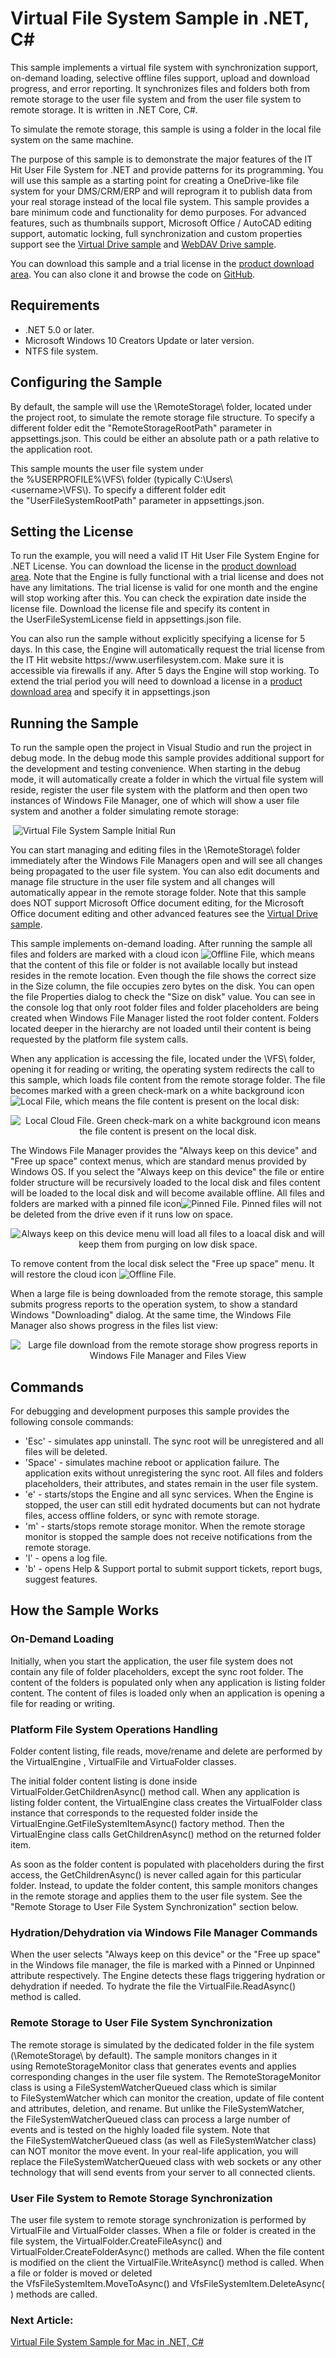
<h1 class="d-xl-block d-none">Virtual File System Sample in .NET, C#</h1>
<p>This sample implements a virtual file system with synchronization support, on-demand loading,&nbsp;selective offline files support, upload and download progress, and error reporting. It synchronizes files and folders both from remote storage to the user file system and from the user file system to remote storage. It is written in .NET Core, C#.&nbsp;&nbsp;</p>
<p>To simulate the remote storage, this sample is using a folder in the local file system on the same machine.&nbsp;</p>
<p>The purpose of this sample is to demonstrate the major features of the IT Hit User File System for .NET and provide patterns for its programming. You will use this sample as a starting point for creating a OneDrive-like file system for your DMS/CRM/ERP and will reprogram it to publish data from your real storage instead of the local file system.&nbsp;This sample provides a bare minimum code and functionality for demo purposes. For advanced features, such as thumbnails support, Microsoft Office / AutoCAD editing support, automatic locking, full synchronization and custom properties support see the <a title="Virtual Drive Sample in .NET, C#" href="https://www.userfilesystem.com/examples/virtual_drive/">Virtual Drive sample</a>&nbsp;and <a title="WebDAV Drive Sample" href="https://www.userfilesystem.com/examples/webdav_drive/">WebDAV Drive sample</a>.</p>
<p>You can download this sample and a trial license in the&nbsp;<a title="IT Hit User File System for .NET Download" href="https://www.userfilesystem.com/download/">product download area</a>. You can also clone it and browse the code on&nbsp;<a title="Virtual File System Sample in .NET, C#" href="https://github.com/ITHit/UserFileSystemSamples/tree/master/Windows/VirtualFileSystem">GitHub</a>.&nbsp;</p>
<h2>Requirements</h2>
<ul>
<li>.NET 5.0 or later.</li>
<li>Microsoft Windows 10 Creators Update or later version.</li>
<li>NTFS file system.</li>
</ul>
<h2>Configuring the Sample</h2>
<p>By default, the sample will use the <span class="code">\RemoteStorage\</span> folder, located under the project root, to simulate the remote storage file structure.&nbsp;To specify a different folder edit the&nbsp;<span class="code">"RemoteStorageRootPath"</span> parameter in <span class="code">appsettings.json</span>. This could be either an absolute path or a path relative to the application root.</p>
<p>This sample mounts the user file system under the&nbsp;<span class="code">%USERPROFILE%\VFS\</span>&nbsp;folder (typically&nbsp;<span class="code">C:\Users\&lt;username&gt;\VFS\</span>).&nbsp;To specify a different folder edit the&nbsp;<span class="code">"UserFileSystemRootPath"</span> parameter&nbsp;in <span class="code">appsettings.json</span>.</p>
<h2>Setting the License</h2>
<p>To run the example, you will need a valid IT Hit User File System Engine for .NET License. You can download the license in&nbsp;the&nbsp;<a title="IT Hit User File System for .NET Download" href="https://www.userfilesystem.com/download/">product download area</a>.&nbsp;Note that the Engine is fully functional with a trial license and does not have any limitations. The trial license is valid for one month and the engine will stop working after this. You can check the expiration date inside the license file.&nbsp;Download the license file and specify its content in the&nbsp;<span class="code">UserFileSystemLicense</span>&nbsp;field in&nbsp;<span class="code">appsettings.json</span>&nbsp;file.</p>
<p>You can also run the sample&nbsp;without explicitly specifying a license&nbsp;for 5 days. In this case,&nbsp;the&nbsp;Engine will automatically request the trial license from the IT Hit website https://www.userfilesystem.com. Make sure it is accessible via firewalls if any. After 5 days the Engine will stop working. To extend the trial period you will need to download a license in a&nbsp;<a title="IT Hit User File System for .NET Download" href="https://www.userfilesystem.com/download/">product download area</a>&nbsp;and specify it in&nbsp;<span class="code">appsettings.json</span></p>
<h2>Running the Sample</h2>
<p>To run the sample open the project in Visual Studio and run the project in debug mode.&nbsp;In the debug mode this sample provides additional support for the development and testing convenience. When starting in the debug mode, it will automatically create a folder in which the virtual file system will reside, register the user file system with the platform and then open&nbsp;two instances of Windows File Manager, one of which will show a user file system and another a folder simulating remote storage:</p>
<p>&nbsp;<img id="__mcenew" alt="Virtual File System Sample Initial Run" src="https://www.userfilesystem.com/media/1985/virtualfilesysteminitialrun.png" rel="116795"></p>
<p>You can start managing and editing files in the <span class="code">\RemoteStorage\</span> folder immediately after the Windows File Managers open and will see all changes being propagated to the user file system. You can also edit documents and manage file structure in the user file system and all changes will automatically appear in the remote storage folder. Note that this sample does NOT support Microsoft Office document editing, for the Microsoft Office document editing&nbsp;and other advanced features see the <a title="Virtual Drive Sample in .NET, C#" href="https://www.userfilesystem.com/examples/virtual_drive/">Virtual Drive sample</a>.</p>
<p>This sample implements on-demand loading. After running the sample all files and folders are marked with a cloud icon&nbsp;<img id="__mcenew" alt="Offline File" src="https://www.userfilesystem.com/media/1988/offilefile.png" rel="116798" data-allowlink="false">, which means that the content of this file or folder is not available locally but instead resides in the remote location. Even though the file shows the correct size in the Size column, the file occupies zero bytes on the disk. You can open the file Properties dialog to check the "Size on disk" value. You can see in the console log that only root folder files and folder placeholders are being created when Windows File Manager listed the root folder content. Folders located deeper in the hierarchy are not loaded until their content is being requested by the platform file system calls.&nbsp;</p>
<p>When any application is accessing the file, located under the <span class="code">\VFS\</span> folder, opening it for reading or writing, the operating system redirects the call to this sample, which loads file content from the remote storage folder. The file becomes marked with a green check-mark on a white background icon<img id="__mcenew" alt="Local File" src="https://www.userfilesystem.com/media/1986/localfile.png" rel="116799" data-allowlink="false">, which means the file content is present on the local disk:</p>
<p style="text-align: center;"><img id="__mcenew" alt="Local Cloud File. Green check-mark on a white background icon means the file content is present on the local disk." src="https://www.userfilesystem.com/media/1983/localcloudfile.png" rel="116801"></p>
<p>The Windows File Manager provides the "Always keep on this device" and "Free up space" context menus, which are standard menus provided by Windows OS. If you select the&nbsp;"Always keep on this device" the file or entire folder structure will be recursively loaded to the local disk and files content will be loaded to the local disk and will become available offline. All files and folders are marked with a pinned file icon<img id="__mcenew" alt="Pinned File" src="https://www.userfilesystem.com/media/1989/pinnedfile.png" rel="116800" data-allowlink="false">. Pinned files will not be deleted from the drive even if it runs low on space.</p>
<p style="text-align: center;"><img id="__mcenew" alt="Always keep on this device menu will load all files to a loacal disk and will keep them from purging on low disk space." src="https://www.userfilesystem.com/media/1982/alwayskeeponthisdevice.png" rel="116802"></p>
<p>To remove content from the local disk select the "Free up space" menu. It will restore the cloud icon&nbsp;<img id="__mcenew" alt="Offline File" src="https://www.userfilesystem.com/media/1988/offilefile.png" rel="116798" data-allowlink="false">.</p>
<p>When a large file is being downloaded from the remote storage, this sample submits progress reports to the operation system, to show a standard Windows "Downloading" dialog. At the same time, the Windows File Manager also shows progress in the files list view:</p>
<p style="text-align: center;"><img id="__mcenew" alt="Large file download from the remote storage show progress reports in Windows File Manager and Files View" src="https://www.userfilesystem.com/media/1984/cloudfiledownloadprogress.png" rel="116804"></p>
<h2>Commands</h2>
<p>For debugging and development purposes this sample provides the following console commands:</p>
<ul>
<li>'Esc' - simulates app uninstall. The sync root will be unregistered and all files will be deleted.</li>
<li>'Space' - simulates machine reboot or application failure. The application exits without unregistering the sync root. All files and folders placeholders, their attributes, and states remain in the user file system.&nbsp;</li>
<li>'e' - starts/stops the Engine and all sync services.&nbsp;When the Engine is stopped, the user can still edit hydrated documents but can not hydrate files, access offline folders, or sync with remote storage.</li>
<li>'m' - starts/stops remote storage monitor. When the remote storage monitor is stopped the sample does not receive notifications from the remote storage.</li>
<li>'l' - opens a log file.</li>
<li>'b' - opens Help &amp; Support portal to submit support tickets, report bugs, suggest features.</li>
</ul>
<h2>How the Sample Works</h2>
<h3>On-Demand Loading</h3>
<p>Initially, when you start the application, the user file system does not contain any file of folder placeholders, except the sync root folder. The content of the folders is populated only when any application is listing folder content. The content of files is loaded only when an application is opening a file for reading or writing.</p>
<h3>Platform File System Operations Handling</h3>
<p>Folder content listing, file reads, move/rename and delete are performed by the <span class="code">VirtualEngine</span>&nbsp;,&nbsp;<span class="code">VirtualFile</span> and <span class="code">VirtuaFolder</span> classes.&nbsp;&nbsp;</p>
<p>The initial folder content listing is done inside <span class="code">VirtualFolder</span>.<span class="code">GetChildrenAsync()</span> method call. When any application is listing folder content, the <span class="code">VirtualEngine</span> class creates the <span class="code">VirtualFolder</span> class instance that corresponds to the requested folder inside the <span class="code">VirtualEngine</span>.<span class="code">GetFileSystemItemAsync()</span> factory method. Then the <span class="code">VirtualEngine</span>&nbsp;class calls&nbsp;<span class="code">GetChildrenAsync()</span> method on the returned folder item.</p>
<p>As soon as the folder content is populated with placeholders during the first access, the&nbsp;<span class="code">GetChildrenAsync()</span> is never called again for this particular folder. Instead, to update the folder content, this sample monitors changes in the remote storage and applies them to the user file system. See the "Remote Storage to User File System Synchronization" section below.</p>
<h3>Hydration/Dehydration via Windows File Manager Commands</h3>
<p>When the user selects "Always keep on this device" or the "Free up space" in the Windows file manager, the file is marked with a Pinned or Unpinned attribute respectively. The Engine detects these flags triggering hydration or dehydration if needed. To hydrate the file the <span class="code">VirtualFile</span>.<span class="code">ReadAsync()</span> method is called.</p>
<h3>Remote Storage to User File System Synchronization</h3>
<p>The remote storage is simulated by the dedicated folder in the file system (<span class="code">\RemoteStorage\</span> by default). The sample monitors changes in it using&nbsp;<span class="code">RemoteStorageMonitor</span> class that generates events and applies corresponding changes in the user file system. The&nbsp;<span class="code">RemoteStorageMonitor</span> class is using a&nbsp;<span class="code">FileSystemWatcherQueued</span> class which is similar to&nbsp;<span class="code">FileSystemWatcher</span> which can monitor the creation, update of file content and attributes, deletion, and rename. But unlike the&nbsp;<span>FileSystemWatcher, the&nbsp;<span>FileSystemWatcherQueued class can process a large number of events</span></span>&nbsp;and is tested on the highly loaded file system. Note that the&nbsp;<span class="code">FileSystemWatcherQueued</span>&nbsp;class (as well as <span class="code">FileSystemWatcher</span>&nbsp;class) can NOT monitor the move event. In your real-life application, you will replace the&nbsp;<span class="code">FileSystemWatcherQueued</span>&nbsp;class with web sockets or any other technology that will send events from your server to all connected clients.</p>
<h3>User File System to Remote Storage Synchronization</h3>
<p>The user file system to remote storage synchronization is performed by <span class="code">VirtualFile</span>&nbsp;and <span class="code">VirtualFolder</span> classes. When a file or folder is created in the file system, the <span class="code">VirtualFolder</span>.<span class="code">CreateFileAsync()</span> and <span class="code">VirtualFolder</span>.<span class="code">CreateFolderAsync()</span>&nbsp;methods are called. When the file content is modified on the client the <span class="code">VirtualFile</span>.<span class="code">WriteAsync()</span> method is called. When a file or folder is moved or deleted the&nbsp;<span class="code">VfsFileSystemItem</span>.<span class="code">MoveToAsync()</span>&nbsp;and&nbsp;<span class="code">VfsFileSystemItem</span>.<span class="code">DeleteAsync()</span> methods are called.</p>
<h3 class="para d-inline next-article-heading">Next Article:</h3>
<a title="Virtual File System Sample for Mac in .NET, C#" href="https://www.userfilesystem.com/examples/virtual_file_system_mac/">Virtual File System Sample for Mac in .NET, C#</a>


